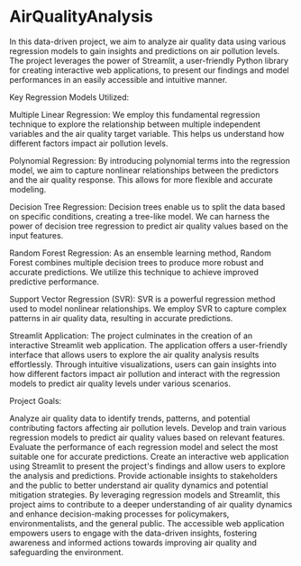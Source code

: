 # AirQualityAnalysis



In this data-driven project, we aim to analyze air quality data using various regression models to gain insights and predictions on air pollution levels. The project leverages the power of Streamlit, a user-friendly Python library for creating interactive web applications, to present our findings and model performances in an easily accessible and intuitive manner.

Key Regression Models Utilized:

Multiple Linear Regression: We employ this fundamental regression technique to explore the relationship between multiple independent variables and the air quality target variable. This helps us understand how different factors impact air pollution levels.

Polynomial Regression: By introducing polynomial terms into the regression model, we aim to capture nonlinear relationships between the predictors and the air quality response. This allows for more flexible and accurate modeling.

Decision Tree Regression: Decision trees enable us to split the data based on specific conditions, creating a tree-like model. We can harness the power of decision tree regression to predict air quality values based on the input features.

Random Forest Regression: As an ensemble learning method, Random Forest combines multiple decision trees to produce more robust and accurate predictions. We utilize this technique to achieve improved predictive performance.

Support Vector Regression (SVR): SVR is a powerful regression method used to model nonlinear relationships. We employ SVR to capture complex patterns in air quality data, resulting in accurate predictions.

Streamlit Application:
The project culminates in the creation of an interactive Streamlit web application. The application offers a user-friendly interface that allows users to explore the air quality analysis results effortlessly. Through intuitive visualizations, users can gain insights into how different factors impact air pollution and interact with the regression models to predict air quality levels under various scenarios.

Project Goals:

Analyze air quality data to identify trends, patterns, and potential contributing factors affecting air pollution levels.
Develop and train various regression models to predict air quality values based on relevant features.
Evaluate the performance of each regression model and select the most suitable one for accurate predictions.
Create an interactive web application using Streamlit to present the project's findings and allow users to explore the analysis and predictions.
Provide actionable insights to stakeholders and the public to better understand air quality dynamics and potential mitigation strategies.
By leveraging regression models and Streamlit, this project aims to contribute to a deeper understanding of air quality dynamics and enhance decision-making processes for policymakers, environmentalists, and the general public. The accessible web application empowers users to engage with the data-driven insights, fostering awareness and informed actions towards improving air quality and safeguarding the environment.
